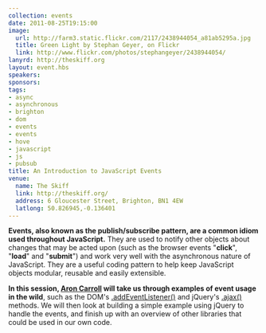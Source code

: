 ```yaml
---
collection: events
date: 2011-08-25T19:15:00
image: 
  url: http://farm3.static.flickr.com/2117/2438944054_a81ab5295a.jpg
  title: Green Light by Stephan Geyer, on Flickr
  link: http://www.flickr.com/photos/stephangeyer/2438944054/
lanyrd: http://theskiff.org
layout: event.hbs
speakers: 
sponsors: 
tags: 
- async
- asynchronous
- brighton
- dom
- events
- events
- hove
- javascript
- js
- pubsub
title: An Introduction to JavaScript Events
venue: 
  name: The Skiff
  link: http://theskiff.org/
  address: 6 Gloucester Street, Brighton, BN1 4EW
  latlong: 50.826945,-0.136401
---
```


<p class="summary"><strong>Events, also known as the publish/subscribe pattern, are a common idiom used throughout JavaScript.</strong> They are used to notify other objects about changes that may be acted upon (such as the browser events "<strong>click</strong>", "<strong>load</strong>" and "<strong>submit</strong>") and work very well with the asynchronous nature of JavaScript. They are a useful coding pattern to help keep JavaScript objects modular, reusable and easily extensible.</p>

<p><strong>In this session, <a href="http://aroncarroll.com">Aron Carroll</a> will take us through examples of event usage in the wild</strong>, such as the DOM's <a href="https://developer.mozilla.org/en/DOM/element.addEventListener">.addEventListener()</a> and jQuery's <a href="http://api.jquery.com/jQuery.ajax/">.ajax()</a> methods. We will then look at building a simple example using jQuery to handle the events, and finish up with an overview of other libraries that could be used in our own code.</p>
